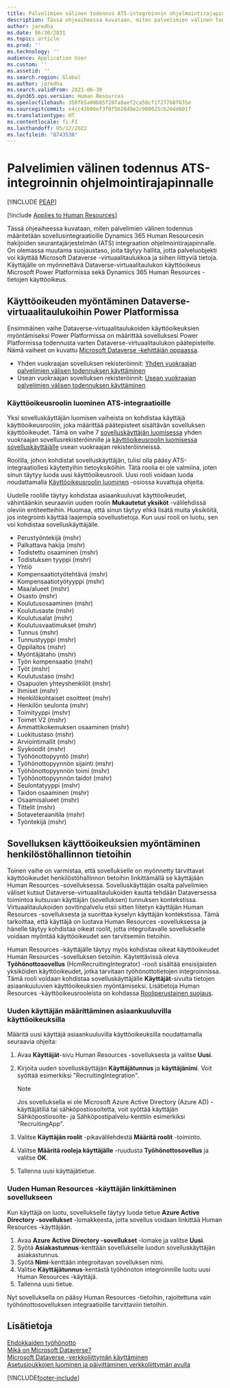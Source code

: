 ```yaml
---
title: Palvelimien välinen todennus ATS-integroinnin ohjelmointirajapinnalle
description: Tässä ohjeaiheessa kuvataan, miten palvelimien välinen todennus määritetään integraatioille Dynamics 365 Human Resourcesin hakijoiden seurantajärjestelmän (ATS) integraation ohjelmointirajapinnalle.
author: jaredha
ms.date: 06/30/2021
ms.topic: article
ms.prod: ''
ms.technology: ''
audience: Application User
ms.custom: ''
ms.assetid: ''
ms.search.region: Global
ms.author: jaredha
ms.search.validFrom: 2021-06-30
ms.dyn365.ops.version: Human Resources
ms.openlocfilehash: 350fb5a00b85f28fa8aef2ca50cf1f277b8f635e
ms.sourcegitcommit: e4cc43b06ef3f0f562849e2c960025cb244d6017
ms.translationtype: HT
ms.contentlocale: fi-FI
ms.lasthandoff: 05/12/2022
ms.locfileid: "8743538"
---
```

# <a name="server-to-server-authentication-for-the-ats-integration-api"></a>Palvelimien välinen todennus ATS-integroinnin ohjelmointirajapinnalle


[!INCLUDE [PEAP](../includes/peap-1.md)]

[!include [Applies to Human Resources](../includes/applies-to-hr.md)]

Tässä ohjeaiheessa kuvataan, miten palvelimien välinen todennus määritetään sovellusintegraatioille Dynamics 365 Human Resourcesin hakijoiden seurantajärjestelmän (ATS) integraation ohjelmointirajapinnalle. On olemassa muutama suojaustaso, joita täytyy hallita, jotta palveluobjekti voi käyttää Microsoft Dataverse -virtuaalitaulukkoa ja siihen liittyviä tietoja. Käyttäjälle on myönnettävä Dataverse-virtuaalitaulukon käyttöoikeus Microsoft Power Platformissa sekä Dynamics 365 Human Resources -tietojen käyttöoikeus.

## <a name="enable-access-to-dataverse-virtual-tables-in-power-platform"></a>Käyttöoikeuden myöntäminen Dataverse-virtuaalitaulukoihin Power Platformissa

Ensimmäinen vaihe Dataverse-virtuaalitaulukoiden käyttöoikeuksien myöntämiseksi Power Platformissa on määrittää sovelluksesi Power Platformissa todennusta varten Dataverse-virtuaalitaulukon päätepisteille. Nämä vaiheet on kuvattu [Microsoft Dataverse -kehittäjän oppaassa](/powerapps/developer/data-platform).

  - Yhden vuokraajan sovelluksen rekisteröinnit: [Yhden vuokraajan palvelimien välisen todennuksen käyttäminen](/powerapps/developer/data-platform/use-single-tenant-server-server-authentication)
  - Usean vuokraajan sovelluksen rekisteröinnit: [Usean vuokraajan palvelimien välisen todennuksen käyttäminen](/powerapps/developer/data-platform/use-multi-tenant-server-server-authentication)

### <a name="creating-a-security-role-for-ats-integrations"></a>Käyttöoikeusroolin luominen ATS-integraatioille

Yksi sovelluskäyttäjän luomisen vaiheista on kohdistaa käyttäjä käyttöoikeusrooliin, joka määrittää päätepisteet sisältävän sovelluksen käyttöoikeudet. Tämä on vaihe 7 [sovelluskäyttäjän luomisessa](/powerapps/developer/data-platform/use-single-tenant-server-server-authentication#application-user-creation) yhden vuokraajan sovellusrekisteröinnille ja [käyttöoikeusroolin luomisessa sovelluskäyttäjälle](/powerapps/developer/data-platform/use-multi-tenant-server-server-authentication#create-a-security-role-for-the-application-user) usean vuokraajan rekisteröinneissä. 

Roolilla, johon kohdistat sovelluskäyttäjän, tulisi olla pääsy ATS-integraatiollesi käytettyihin tietoyksiköihin. Tätä roolia ei ole valmiina, joten sinun täytyy luoda uusi käyttöoikeusrooli. Uusi rooli voidaan luoda noudattamalla [Käyttöoikeusroolin luominen](/power-platform/admin/create-edit-security-role#create-a-security-role) -osiossa kuvattuja ohjeita.

Uudelle roolille täytyy kohdistaa asiaankuuluvat käyttöoikeudet, vähintäänkin seuraaviin uuden roolin **Mukautetut yksiköt** -välilehdissä oleviin entiteetteihin. Huomaa, että sinun täytyy ehkä lisätä muita yksiköitä, jos integrointi käyttää laajempia sovellustietoja. Kun uusi rooli on luotu, sen voi kohdistaa sovelluskäyttäjälle.

  - Perustyöntekijä (mshr)
  - Palkattava hakija (mshr)
  - Todistettu osaaminen (mshr)
  - Todistuksen tyyppi (mshr)
  - Yhtiö
  - Kompensaatiotyötehtävä (mshr)
  - Kompensaatiotyötyyppi (mshr)
  - Maa/alueet (mshr)
  - Osasto (mshr)
  - Koulutusosaaminen (mshr)
  - Koulutusaste (mshr)
  - Koulutusalat (mshr)
  - Koulutusvaatimukset (mshr)
  - Tunnus (mshr)
  - Tunnustyyppi (mshr)
  - Oppilaitos (mshr)
  - Myöntäjätaho (mshr)
  - Työn kompensaatio (mshr)
  - Työt (mshr)
  - Koulutustaso (mshr)
  - Osapuolen yhteyshenkilöt (mshr)
  - Ihmiset (mshr)
  - Henkilökohtaiset osoitteet (mshr)
  - Henkilön seulonta (mshr)
  - Toimityyppi (mshr)
  - Toimet V2 (mshr)
  - Ammattikokemuksen osaaminen (mshr)
  - Luokitustaso (mshr)
  - Arviointimallit (mshr)
  - Syykoodit (mshr)
  - Työhönottopyyntö (mshr)
  - Työhönottopyynnön sijainti (mshr)
  - Työhönottopyynnön toimi (mshr)
  - Työhönottopyynnön taidot (mshr)
  - Seulontatyyppi (mshr)
  - Taidon osaaminen (mshr)
  - Osaamisalueet (mshr)
  - Tittelit (mshr)
  - Sotaveteraanitila (mshr)
  - Työntekijä (mshr)

## <a name="granting-application-permissions-to-human-resources-data"></a>Sovelluksen käyttöoikeuksien myöntäminen henkilöstöhallinnon tietoihin

Toinen vaihe on varmistaa, että sovellukselle on myönnetty tarvittavat käyttöoikeudet henkilöstöhallinnon tietoihin linkittämällä se käyttäjään Human Resources -sovelluksessa. Sovelluskäyttäjän osalta palvelimien väliset kutsut Dataverse-virtuaalitaulukoiden kautta tehdään Dataversessa toimintoa kutsuvan käyttäjän (sovelluksen) tunnuksen kontekstissa. Virtuaalitaulukoiden sovitinpalvelu etsii sitten liitetyn käyttäjän Human Resources -sovelluksesta ja suorittaa kyselyn käyttäjän kontekstissa. Tämä tarkoittaa, että käyttäjä on luotava Human Resources -sovelluksessa ja hänelle täytyy kohdistaa oikeat roolit, jotta integroitavalle sovellukselle voidaan myöntää käyttöoikeudet sen tarvitsemiin tietoihin.

Human Resources -käyttäjälle täytyy myös kohdistaa oikeat käyttöoikeudet Human Resources -sovelluksen tietoihin. Käytettävissä oleva **Työhönottosovellus** (HcmRecruitingIntegrator) -rooli sisältää ensisijaisten yksiköiden käyttöoikeudet, jotka tarvitaan työhönottotietojen integroinnissa. Tämä rooli voidaan kohdistaa sovelluskäyttäjälle **Käyttäjät**-sivulta tietojen asiaankuuluvien käyttöoikeuksien myöntämiseksi. Lisätietoja Human Resources -käyttöoikeusrooleista on kohdassa [Rooliperustainen suojaus](/dynamics365/fin-ops-core/dev-itpro/sysadmin/role-based-security).

### <a name="set-up-the-new-user-with-appropriate-permissions"></a>Uuden käyttäjän määrittäminen asiaankuuluvilla käyttöoikeuksilla

Määritä uusi käyttäjä asiaankuuluvilla käyttöoikeuksilla noudattamalla seuraavia ohjeita:

  1. Avaa **Käyttäjät**-sivu Human Resources -sovelluksesta ja valitse **Uusi**.
  2. Kirjoita uuden sovelluskäyttäjän **Käyttäjätunnus** ja **käyttäjänimi**. Voit syöttää esimerkiksi "RecruitingIntegration".

      > [!NOTE]
      > Jos sovelluksella ei ole Microsoft Azure Active Directory (Azure AD) -käyttäjätiliä tai sähköpostiosoitetta, voit syöttää käyttäjän Sähköpostiosoite- ja Sähköpostipalvelu-kenttiin esimerkiksi "RecruitingApp".

  3. Valitse **Käyttäjän roolit** -pikavälilehdestä **Määritä roolit** -toiminto.
  4. Valitse **Määritä rooleja käyttäjälle** -ruudusta **Työhönottosovellus** ja valitse **OK**.
  5. Tallenna uusi käyttäjätietue.

### <a name="link-the-new-human-resources-user-to-the-application"></a>Uuden Human Resources -käyttäjän linkittäminen sovellukseen

Kun käyttäjä on luotu, sovellukselle täytyy luoda tietue **Azure Active Directory -sovellukset** -lomakkeesta, jotta sovellus voidaan linkittää Human Resources -käyttäjään.

  1. Avaa **Azure Active Directory -sovellukset** -lomake ja valitse **Uusi**.
  2. Syötä **Asiakastunnus**-kenttään sovellukselle luodun sovelluskäyttäjän asiakastunnus.
  3. Syötä **Nimi**-kenttään integroitavan sovelluksen nimi.
  4. Valitse **Käyttäjätunnus**-kentästä työhönoton integroinnille luotu uusi Human Resources -käyttäjä.
  5. Tallenna uusi tietue.

Nyt sovelluksella on pääsy Human Resources -tietoihin, rajoitettuna vain työhönottosovelluksen integraatioille tarvittaviin tietoihin.

## <a name="see-also"></a>Lisätietoja

[Ehdokkaiden työhönotto](hr-personnel-recruit.md)<br>
[Mikä on Microsoft Dataverse?](/powerapps/maker/data-platform/data-platform-intro)<br>
[Microsoft Dataverse -verkkoliittymän käyttäminen](/powerapps/developer/data-platform/webapi/overview)<br>
[Asetusjoukkojen luominen ja päivittäminen verkkoliittymän avulla](/powerapps/developer/data-platform/webapi/create-update-optionsets)<br>

[!INCLUDE[footer-include](../includes/footer-banner.md)]
